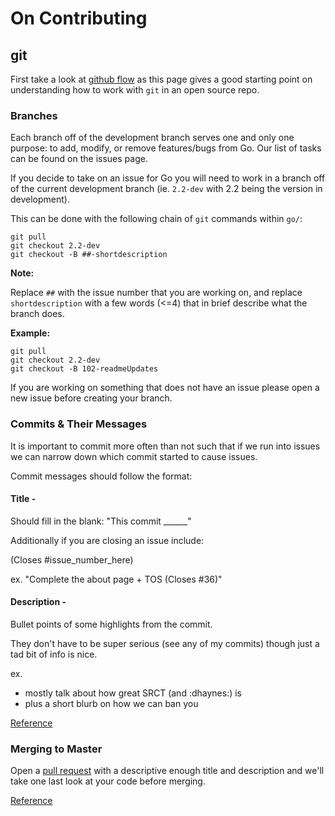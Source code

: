 # On Contributing

## git
First take a look at [github flow](https://guides.github.com/introduction/flow/)
as this page gives a good starting point on understanding how to work with `git`
in an open source repo.

### Branches

Each branch off of the development branch serves one and only one purpose: to
add, modify, or remove features/bugs from Go. Our list of tasks can be found on
the issues page.

If you decide to take on an issue for Go you will need to work in a branch off
of the current development branch (ie. `2.2-dev` with 2.2 being the version in
    development).

This can be done with the following chain of `git` commands within `go/`:

    git pull
    git checkout 2.2-dev
    git checkout -B ##-shortdescription


**Note:**

Replace `##` with the issue number that you are working on, and replace
`shortdescription` with a few words (<=4) that in brief describe what the branch
does.

**Example:**

    git pull
    git checkout 2.2-dev
    git checkout -B 102-readmeUpdates

If you are working on something that does not have an issue please open a new
issue before creating your branch.

### Commits & Their Messages

It is important to commit more often than not such that if we run
into issues we can narrow down which commit started to cause issues.

Commit messages should follow the format:

#### Title -
Should fill in the blank: "This commit ______"

Additionally if you are closing an issue include:

(Closes #issue_number_here)

ex.  "Complete the about page + TOS (Closes #36)"

#### Description -

Bullet points of some highlights from the commit.

They don't have to be super serious (see any of my commits) though just a tad bit of info is nice.

ex.
- mostly talk about how great SRCT (and :dhaynes:) is
- plus a short blurb on how we can ban you

[Reference](https://git.gmu.edu/srct/go/commit/db89af2e4ffd06a6044d3301a3f7a45ced74799a)

### Merging to Master

Open a [pull request](https://git.gmu.edu/srct/go/merge_requests/new) with a descriptive enough title and description and we'll take one last look at your code before merging.

[Reference](https://git.gmu.edu/srct/go/merge_requests/25)
